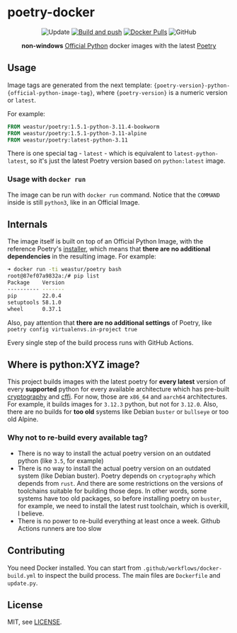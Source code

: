 # poetry-docker

<div align="center">

![Update](https://github.com/weastur/poetry-docker/workflows/Update/badge.svg)
[![Build and push](https://github.com/weastur/poetry-docker/actions/workflows/docker-build.yml/badge.svg)](https://github.com/weastur/poetry-docker/actions/workflows/docker-build.yml)
[![Docker Pulls](https://img.shields.io/docker/pulls/weastur/poetry)](https://hub.docker.com/r/weastur/poetry/)
![GitHub](https://img.shields.io/github/license/weastur/poetry-docker)

**non-windows** [Official Python](https://hub.docker.com/_/python/)
docker images with the latest [Poetry](https://python-poetry.org)

</div>

## Usage

Image tags are generated from the next template:
`{poetry-version}-python-{official-python-image-tag}`,
where `{poetry-version}` is a numeric version or `latest`.

For example:

```Dockerfile
FROM weastur/poetry:1.5.1-python-3.11.4-bookworm
FROM weastur/poetry:1.5.1-python-3.11-alpine
FROM weastur/poetry:latest-python-3.11
```

There is one special tag - `latest` - which is equivalent to
`latest-python-latest`, so it's just the latest Poetry version
based on `python:latest` image.

### Usage with `docker run`

The image can be run with `docker run` command. Notice that the `COMMAND` inside
is still `python3`, like in an Official Image.

## Internals

The image itself is built on top of an Official Python Image, with the
reference Poetry's
[installer](https://github.com/python-poetry/install.python-poetry.org),
which means that **there are no additional dependencies** in the
resulting image. For example:

```bash
➜ docker run -ti weastur/poetry bash
root@87ef07a9832a:/# pip list
Package    Version
---------- -------
pip        22.0.4
setuptools 58.1.0
wheel      0.37.1
```

Also, pay attention that **there are no additional settings** of Poetry,
like `poetry config virtualenvs.in-project true`

Every single step of the build process runs with GitHub Actions.

## Where is python:XYZ image?

This project builds images with the latest poetry for **every latest**
version of every **supported** python for every available architecture which has
pre-built [cryptography](https://pypi.org/project/cryptography) and [cffi](https://pypi.org/project/cffi/). For now, those are `x86_64` and `aarch64` architectures.
For example, it builds images for `3.12.3` python, but not
for `3.12.0`. Also, there are no builds for **too old** systems like Debian `buster` or `bullseye`
 or too old Alpine.

### Why not to re-build every available tag?

- There is no way to install the actual poetry version on an outdated python (like `3.5`, for example)
- There is no way to install the actual poetry version on an outdated system (like Debian buster).
  Poetry depends on `cryptography` which depends from `rust`. And there are some restrictions on the
  versions of toolchains suitable for building those deps. In other words, some systems have too old
  packages, so before installing poetry on `buster`, for example, we need to install the latest rust
  toolchain, which is overkill, I believe.
- There is no power to re-build everything at least once a week. Github Actions runners are too slow

## Contributing

You need Docker installed.
You can start from `.github/workflows/docker-build.yml` to inspect the build process.
The main files are `Dockerfile` and `update.py`.

## License

MIT, see [LICENSE](./LICENSE).
